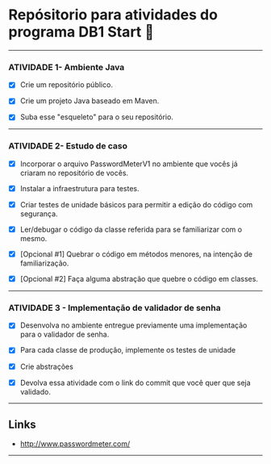 # Repósitorio para atividades do programa DB1 Start 🚀

---
### ATIVIDADE 1- Ambiente Java

- [x] Crie um repositório público.

- [x]  Crie um projeto Java baseado em Maven.

- [x]  Suba esse "esqueleto" para o seu repositório.
---
### ATIVIDADE 2- Estudo de caso


- [x] Incorporar o arquivo PasswordMeterV1 no ambiente que vocês já criaram no repositório de vocês.

- [x] Instalar a infraestrutura para testes.

- [x] Criar testes de unidade básicos para permitir a edição do código
  com segurança.

- [x] Ler/debugar o código da classe referida para se familiarizar com o mesmo.

- [x] [Opcional #1] Quebrar o código em métodos menores, na intenção de familiarização.

- [x] [Opcional #2] Faça alguma abstração que quebre o código em
  classes.
----

### ATIVIDADE 3 - Implementação de validador de senha

- [x] Desenvolva no ambiente entregue previamente uma implementação para o validador de senha.

- [x] Para cada classe de produção, implemente os testes de unidade

- [x] Crie abstrações

- [x] Devolva essa atividade com o link do commit que você quer que seja validado.
---

## Links

- http://www.passwordmeter.com/
 ---